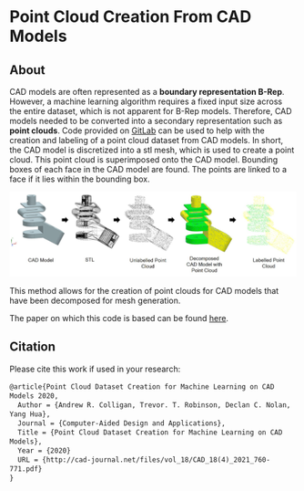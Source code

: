# Point Cloud Creation From CAD Models
## About
CAD models are often represented as a **boundary representation B-Rep**. However, a machine learning algorithm requires a fixed input size across the entire dataset, which is not apparent for B-Rep models. Therefore, CAD models needed to be converted into a secondary representation such as **point clouds**.
Code provided on [GitLab](https://gitlab.com/qub_femg/machine-learning/point-cloud-creation-from-cad-models/-/tree/master) can be used to help with the creation and labeling of a point cloud dataset from CAD models. In short, the CAD model is discretized into a stl mesh, which is used to create a point cloud. This point cloud is superimposed onto the CAD model. Bounding boxes of each face in the CAD model are found. The points are linked to a face if it lies within the bounding box. 

![Process Flow](imgs/process_flow.jpg)

This method allows for the creation of point clouds for CAD models that have been decomposed for mesh generation.

The paper on which this code is based can be found [here](http://cad-journal.net/files/vol_18/CAD_18(4)_2021_760-771.pdf).

## Citation
Please cite this work if used in your research:

    @article{Point Cloud Dataset Creation for Machine Learning on CAD Models 2020,
      Author = {Andrew R. Colligan, Trevor. T. Robinson, Declan C. Nolan, Yang Hua},
      Journal = {Computer-Aided Design and Applications},
      Title = {Point Cloud Dataset Creation for Machine Learning on CAD Models},
      Year = {2020}
      URL = {http://cad-journal.net/files/vol_18/CAD_18(4)_2021_760-771.pdf}
    }

